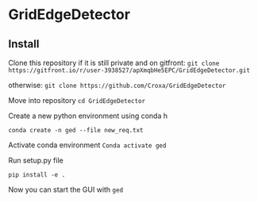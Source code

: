 # GridEdgeDetector

## Install

Clone this repository
if it is still private and on gitfront:
```git clone https://gitfront.io/r/user-3938527/apXmqbHe5EPC/GridEdgeDetector.git```

otherwise:
```git clone https://github.com/Croxa/GridEdgeDetector```

Move into repository
```cd GridEdgeDetector```

Create a new python environment using conda h

```conda create -n ged --file new_req.txt```

Activate conda environment
```Conda activate ged```

Run setup.py file

```pip install -e .```

Now you can start the GUI with 
```ged```